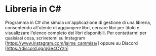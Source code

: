 # Libreria in C#
Programma in C# che simula un'applicazione di gestione di una libreria, consentendo all'utente di aggiungere libri, cercare libri per titolo e visualizzare l'elenco completo dei libri disponibili.
Per contattarmi per qualsiasi cosa, scrivetemi su Instagram [https://www.instagram.com/jaime_cammisa/] oppure su Discord [https://discord.gg/gGe4CYzh]

